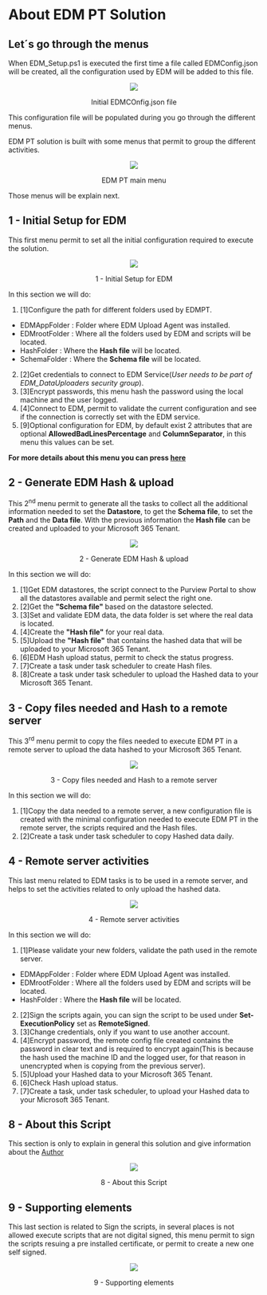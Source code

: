 # About EDM PT Solution
## Let´s go through the menus

When EDM_Setup.ps1 is executed the first time a file called EDMConfig.json will be created, all the configuration used by EDM will be added to this file.

<p align="center">
<img src="https://github.com/ProfKaz/EDM-Post-Tasks/assets/44684110/73902c38-4bb4-4713-af47-8e19746891c9"></p>
<p align="center">Initial EDMCOnfig.json file</p>

This configuration file will be populated during you go through the different menus.

EDM PT solution is built with some menus that permit to group the different activities.

<p align="center">
<img src="https://github.com/ProfKaz/EDM-Post-Tasks/assets/44684110/53c2ca9b-35cc-4972-b84c-bda1578327a3"></p>
<p align="center">EDM PT main menu</p>

Those menus will be explain next.

## 1 - Initial Setup for EDM

This first menu permit to set all the initial configuration required to execute the solution.

<p align="center">
<img src="https://github.com/ProfKaz/EDM-Post-Tasks/assets/44684110/02ced46f-074b-4424-a798-8a28672b0837"></p>
<p align="center">1 - Initial Setup for EDM</p>

In this section we will do:
1. [1]Configure the path for different folders used by EDMPT.
  * EDMAppFolder : Folder where EDM Upload Agent was installed.
  * EDMrootFolder : Where all the folders used by EDM and scripts will be located.
  * HashFolder : Where the **Hash file** will be located.
  * SchemaFolder : Where the **Schema file** will be located.
2. [2]Get credentials to connect to EDM Service(_User needs to be part of EDM_DataUploaders security group_).
3. [3]Encrypt passwords, this menu hash the password using the local machine and the user logged.
4. [4]Connect to EDM, permit to validate the current configuration and see if the connection is correctly set with the EDM service.
5. [9]Optional configuration for EDM, by default exist 2 attributes that are optional **AllowedBadLinesPercentage** and **ColumnSeparator**, in this menu this values can be set.

**__For more details about this menu you can press [here](Details/EDMPT-Menu1.md)__**

## 2 - Generate EDM Hash & upload

This 2<sup>nd</sup> menu permit to generate all the tasks to collect all the additional information needed to set the **Datastore**, to get the **Schema file**, to set the **Path** and the **Data file**. With the previous information the **Hash file** can be created and uploaded to your Microsoft 365 Tenant.

<p align="center">
<img src="https://github.com/ProfKaz/EDM-Post-Tasks/assets/44684110/df3f91da-0a3c-467a-bf83-c0a225b9cdaa"></p>
<p align="center">2 - Generate EDM Hash & upload</p>

In this section we will do:
1. [1]Get EDM datastores, the script connect to the Purview Portal to show all the datastores available and permit select the right one.
2. [2]Get the **"Schema file"** based on the datastore selected.
3. [3]Set and validate EDM data, the data folder is set where the real data is located.
4. [4]Create the **"Hash file"** for your real data.
5. [5]Upload the **"Hash file"** that contains the hashed data that will be uploaded to your Microsoft 365 Tenant.
6. [6]EDM Hash upload status, permit to check the status progress.
7. [7]Create a task under task scheduler to create Hash files.
8. [8]Create a task under task scheduler to upload the Hashed data to your Microsoft 365 Tenant.

## 3 - Copy files needed and Hash to a remote server

This 3<sup>rd</sup> menu permit to copy the files needed to execute EDM PT in a remote server to upload the data hashed to your Microsoft 365 Tenant.

<p align="center">
<img src="https://github.com/ProfKaz/EDM-Post-Tasks/assets/44684110/2d624338-35b4-4fbb-a456-b985fbf47281"></p>
<p align="center">3 - Copy files needed and Hash to a remote server</p>

In this section we will do:
1. [1]Copy the data needed to a remote server, a new configuration file is created with the minimal configuration needed to execute EDM PT in the remote server, the scripts required and the Hash files.
2. [2]Create a task under task scheduler to copy Hashed data daily.

## 4 - Remote server activities

This last menu related to EDM tasks is to be used in a remote server, and helps to set the activities related to only upload the hashed data.

<p align="center">
<img src="https://github.com/ProfKaz/EDM-Post-Tasks/assets/44684110/05560a22-3f32-4e71-995f-a27d02e10172"></p>
<p align="center">4 - Remote server activities</p>

In this section we will do:
1. [1]Please validate your new folders, validate the path used in the remote server.
  * EDMAppFolder : Folder where EDM Upload Agent was installed.
  * EDMrootFolder : Where all the folders used by EDM and scripts will be located.
  * HashFolder : Where the **Hash file** will be located.
2. [2]Sign the scripts again, you can sign the script to be used under **Set-ExecutionPolicy** set as **RemoteSigned**.
3. [3]Change credentials, only if you want to use another account.
4. [4]Encrypt password, the remote config file created contains the password in clear text and is required to encrypt again(This is because the hash used the machine ID and the logged user, for that reason in unencrypted when is copying from the previous server).
5. [5]Upload your Hashed data to your Microsoft 365 Tenant.
6. [6]Check Hash upload status.
7. [7]Create a task, under task scheduler, to upload your Hashed data to your Microsoft 365 Tenant.

## 8 - About this Script

This section is only to explain in general this solution and give information about the [Author](https://www.linkedin.com/in/profesorkaz/)

<p align="center">
<img src="https://github.com/ProfKaz/EDM-Post-Tasks/assets/44684110/06881595-a86f-4b19-b3a7-28efdced3429"></p>
<p align="center">8 - About this Script</p>

## 9 - Supporting elements

This last section is related to Sign the scripts, in several places is not allowed execute scripts that are not digital signed, this menu permit to sign the scripts resuing a pre installed certificate, or permit to create a new one self signed.

<p align="center">
<img src="https://github.com/ProfKaz/EDM-Post-Tasks/assets/44684110/d61ae9d1-d98a-4752-8970-8bf48998b22b"></p>
<p align="center">9 - Supporting elements</p>

